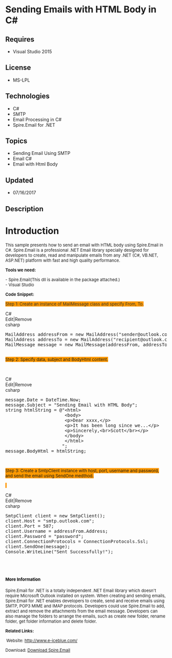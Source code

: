 # Sending Emails with HTML Body in C#
## Requires
- Visual Studio 2015
## License
- MS-LPL
## Technologies
- C#
- SMTP
- Email Processing in C#
- Spire.Email for .NET
## Topics
- Sending Email Using SMTP
- Email C#
- Email with Html Body
## Updated
- 07/16/2017
## Description

<h1>Introduction</h1>
<p><span style="font-size:small">This sample presents how to send an email with HTML body using Spire.Email in C#. Spire.Email<span>&nbsp;is a professional .NET Email library specially designed for developers to create, read and manipulate emails from any .NET
 (C#, VB.NET, ASP.NET) platform with fast and high quality performance.&nbsp;</span></span></p>
<p><span style="font-size:small"><strong>Tools we need:</strong></span></p>
<p><span style="font-size:small">- Spire.Email(This dll is available in the package attached.)</span><br>
<span style="font-size:small">- Visual Studio</span></p>
<p><span style="font-size:small; font-weight:bold">Code Snippet:</span></p>
<p><span style="font-size:small; color:#333333; background-color:#ff9900">Step 1: Create an instance of MailMessage class and specify From, To.</span></p>
<div class="scriptcode">
<div class="pluginEditHolder" pluginCommand="mceScriptCode">
<div class="title"><span>C#</span></div>
<div class="pluginLinkHolder"><span class="pluginEditHolderLink">Edit</span>|<span class="pluginRemoveHolderLink">Remove</span></div>
<span class="hidden">csharp</span>

<div class="preview">
<pre class="csharp">MailAddress&nbsp;addressFrom&nbsp;=&nbsp;<span class="cs__keyword">new</span>&nbsp;MailAddress(<span class="cs__string">&quot;sender@outlook.com&quot;</span>,&nbsp;<span class="cs__string">&quot;Sender&nbsp;Name&quot;</span>);&nbsp;
MailAddress&nbsp;addressTo&nbsp;=&nbsp;<span class="cs__keyword">new</span>&nbsp;MailAddress(<span class="cs__string">&quot;recipient@outlook.com&quot;</span>);&nbsp;
MailMessage&nbsp;message&nbsp;=&nbsp;<span class="cs__keyword">new</span>&nbsp;MailMessage(addressFrom,&nbsp;addressTo);&nbsp;
&nbsp;
</pre>
</div>
</div>
</div>
<ul>
</ul>
<p><span style="font-size:small; background-color:#ff9900">Step 2: Specify data, subject and BodyHtml content.</span></p>
<p>&nbsp;</p>
<div class="scriptcode">
<div class="pluginEditHolder" pluginCommand="mceScriptCode">
<div class="title"><span>C#</span></div>
<div class="pluginLinkHolder"><span class="pluginEditHolderLink">Edit</span>|<span class="pluginRemoveHolderLink">Remove</span></div>
<span class="hidden">csharp</span>

<div class="preview">
<pre class="csharp">message.Date&nbsp;=&nbsp;DateTime.Now;&nbsp;
message.Subject&nbsp;=&nbsp;<span class="cs__string">&quot;Sending&nbsp;Email&nbsp;with&nbsp;HTML&nbsp;Body&quot;</span>;&nbsp;
<span class="cs__keyword">string</span>&nbsp;htmlString&nbsp;=&nbsp;@&quot;&lt;html&gt;&nbsp;
&nbsp;&nbsp;&nbsp;&nbsp;&nbsp;&nbsp;&nbsp;&nbsp;&nbsp;&nbsp;&nbsp;&nbsp;&nbsp;&nbsp;&nbsp;&nbsp;&nbsp;&nbsp;&nbsp;&nbsp;&nbsp;&nbsp;&lt;body&gt;&nbsp;
&nbsp;&nbsp;&nbsp;&nbsp;&nbsp;&nbsp;&nbsp;&nbsp;&nbsp;&nbsp;&nbsp;&nbsp;&nbsp;&nbsp;&nbsp;&nbsp;&nbsp;&nbsp;&nbsp;&nbsp;&nbsp;&nbsp;&lt;p&gt;Dear&nbsp;xxxx,&lt;/p&gt;&nbsp;
&nbsp;&nbsp;&nbsp;&nbsp;&nbsp;&nbsp;&nbsp;&nbsp;&nbsp;&nbsp;&nbsp;&nbsp;&nbsp;&nbsp;&nbsp;&nbsp;&nbsp;&nbsp;&nbsp;&nbsp;&nbsp;&nbsp;&lt;p&gt;It&nbsp;has&nbsp;been&nbsp;<span class="cs__keyword">long</span>&nbsp;since&nbsp;we...&lt;/p&gt;&nbsp;
&nbsp;&nbsp;&nbsp;&nbsp;&nbsp;&nbsp;&nbsp;&nbsp;&nbsp;&nbsp;&nbsp;&nbsp;&nbsp;&nbsp;&nbsp;&nbsp;&nbsp;&nbsp;&nbsp;&nbsp;&nbsp;&nbsp;&lt;p&gt;Sincerely,&lt;br&gt;Scott&lt;/br&gt;&lt;/p&gt;&nbsp;
&nbsp;&nbsp;&nbsp;&nbsp;&nbsp;&nbsp;&nbsp;&nbsp;&nbsp;&nbsp;&nbsp;&nbsp;&nbsp;&nbsp;&nbsp;&nbsp;&nbsp;&nbsp;&nbsp;&nbsp;&nbsp;&nbsp;&lt;/body&gt;&nbsp;
&nbsp;&nbsp;&nbsp;&nbsp;&nbsp;&nbsp;&nbsp;&nbsp;&nbsp;&nbsp;&nbsp;&nbsp;&nbsp;&nbsp;&nbsp;&nbsp;&nbsp;&nbsp;&nbsp;&nbsp;&nbsp;&nbsp;&lt;/html&gt;&nbsp;
&nbsp;&nbsp;&nbsp;&nbsp;&nbsp;&nbsp;&nbsp;&nbsp;&nbsp;&nbsp;&nbsp;&nbsp;&nbsp;&nbsp;&nbsp;&nbsp;&nbsp;&nbsp;&nbsp;&nbsp;&nbsp;&quot;;&nbsp;&nbsp;&nbsp;&nbsp;
message.BodyHtml&nbsp;=&nbsp;htmlString;&nbsp;</pre>
</div>
</div>
</div>
<p>&nbsp;</p>
<p><span style="font-size:small; background-color:#ff9900">Step 3: Create a SmtpClient instance with host, port, username and password, and send the email using SendOne medthod.</span></p>
<p><span style="font-size:small; background-color:#ff9900">&nbsp;</span></p>
<div class="scriptcode">
<div class="pluginEditHolder" pluginCommand="mceScriptCode">
<div class="title"><span>C#</span></div>
<div class="pluginLinkHolder"><span class="pluginEditHolderLink">Edit</span>|<span class="pluginRemoveHolderLink">Remove</span></div>
<span class="hidden">csharp</span>

<div class="preview">
<pre class="js">SmtpClient&nbsp;client&nbsp;=&nbsp;<span class="js__operator">new</span>&nbsp;SmtpClient();&nbsp;
client.Host&nbsp;=&nbsp;<span class="js__string">&quot;smtp.outlook.com&quot;</span>;&nbsp;
client.Port&nbsp;=&nbsp;<span class="js__num">587</span>;&nbsp;
client.Username&nbsp;=&nbsp;addressFrom.Address;&nbsp;
client.Password&nbsp;=&nbsp;<span class="js__string">&quot;password&quot;</span>;&nbsp;
client.ConnectionProtocols&nbsp;=&nbsp;ConnectionProtocols.Ssl;&nbsp;
client.SendOne(message);&nbsp;
Console.WriteLine(<span class="js__string">&quot;Sent&nbsp;Successfully!&quot;</span>);&nbsp;</pre>
</div>
</div>
</div>
<p>&nbsp;</p>
<h1><span style="color:#000000"><strong><span style="font-size:small">More Information</span></strong></span></h1>
<p><span style="font-size:small">Spire.Email for .NET is a totally independent .NET Email library which doesn't require Microsoft Outlook installed on system.&nbsp;</span><span style="font-size:small">When creating and sending emails, Spire.Email for .NET enables
 developers to create, send and receive emails using SMTP, POP3 MIME and IMAP protocols. Developers could use Spire.Email to add, extract and remove the attachments from the email message. Developers can also manage the folders to arrange the emails, such as
 create new folder, rename folder, get folder information and delete folder.</span></p>
<p><span style="font-size:small"><strong>Related Links:</strong></span></p>
<p><span style="font-size:small"><strong>&nbsp;</strong>Website:&nbsp;<a href="http://www.e-iceblue.com/">http://www.e-iceblue.com/</a></span></p>
<p><span style="font-size:small">Download:&nbsp;<a href="https://www.e-iceblue.com/Download/email-for-net.html">Download Spire.Email</a></span></p>
<p><em><br>
</em></p>

